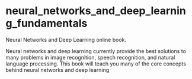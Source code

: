 # neural_networks_and_deep_learning_fundamentals
Neural Networks and Deep Learning online book.


Neural networks and deep learning currently provide the best solutions to many problems in image recognition, speech recognition, and natural language processing. This book will teach you many of the core concepts behind neural networks and deep learning

